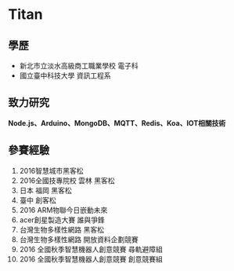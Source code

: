 # Titan

## 學歷
* 新北市立淡水高級商工職業學校 電子科
* 國立臺中科技大學 資訊工程系

## 致力研究
**Node.js、Arduino、MongoDB、MQTT、Redis、Koa、IOT相關技術**

## 參賽經驗
1. 2016智慧城市黑客松
2. 2016全國技專院校 雲林 黑客松
3. 日本 福岡 黑客松
4. 臺中 創客松
5. 2016 ARM物聯今日嵌動未來
6. acer創星製造大賽 誰與爭鋒
7. 台灣生物多樣性網路 黑客松
8. 台灣生物多樣性網路 開放資料企劃競賽
9. 2016 全國秋季智慧機器人創意競賽 尋軌避障組
10. 2016 全國秋季智慧機器人創意競賽 創意競賽組
